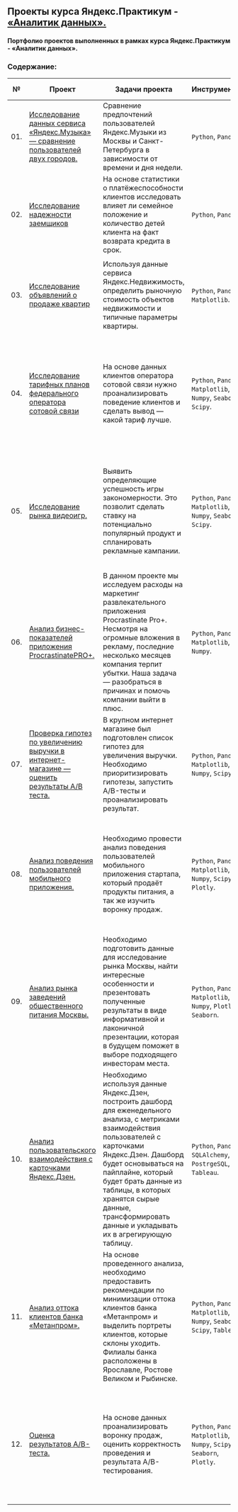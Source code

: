 ## Проекты курса Яндекс.Практикум - [«Аналитик данных».](https://practicum.yandex.ru/data-analyst/)
#### Портфолио проектов выполненных в рамках курса Яндекс.Практикум - «Аналитик данных».
### Содержание:

| № | Проект    | Задачи проекта   | Инструменты  | Навыки  | Статус проекта  |
|---|-----------|------------------|--------------|---------|-----------------|
|01.|[Исследование данных сервиса «Яндекс.Музыка» — сравнение пользователей двух городов.](https://github.com/alexkandinsky/yandex_practicum_data_analyst/tree/main/01.%20Базовый%20Python)|Сравнение предпочтений пользователей Яндекс.Музыки из Москвы и Санкт-Петербурга в зависимости от времени и дня недели.|`Python`, `Pandas`.|`Обработка данных`, `дубликаты`, `пропуски`, `логическая индексация`, `группировка`, `сортировка`.| Завершен.|
|02.|[Исследование надежности заемщиков](https://github.com/alexkandinsky/yandex_practicum_data_analyst/tree/main/02.%20Предобработка%20данных)|На основе статистики о платёжеспособности клиентов исследовать влияет ли семейное положение и количество детей клиента на факт возврата кредита в срок.|`Python`, `Pandas`.|`Обработка данных`, `дубликаты`, `пропуски`, `категоризация`, `сортировка`.| Завершен.|
|03.|[Исследование объявлений о продаже квартир](https://github.com/alexkandinsky/yandex_practicum_data_analyst/tree/main/03.%20Исследовательский%20анализ%20данных)|Используя данные сервиса Яндекс.Недвижимость, определить рыночную стоимость объектов недвижимости и типичные параметры квартиры.|`Python`, `Pandas`, `Matplotlib`.|`Обработка данных`, `дубликаты`, `пропуски`, `категоризация`, `сортировка`, `визуализация данных`, `исследовательский анализ данных`.| Завершен.|
|04.|[Исследование тарифных планов федерального оператора сотовой связи](https://github.com/alexkandinsky/yandex_practicum_data_analyst/tree/main/04.%20Статистический%20анализ%20данных)|На основе данных клиентов оператора сотовой связи нужно проанализировать поведение клиентов и сделать вывод — какой тариф лучше.|`Python`, `Pandas`, `Matplotlib`, `Numpy`, `Seaborn`, `Scipy`.|`Обработка данных`, `дубликаты`, `пропуски`, `категоризация`, `сортировка`, `визуализация данных`, `исследовательский анализ данных`, `описательная статистика`, `проверка статистических гипотез`.| Завершен.|
|05.|[Исследование рынка видеоигр.](https://github.com/alexkandinsky/yandex_practicum_data_analyst/tree/main/05.%20Сборный%20проект%20№%201)|Выявить определяющие успешность игры закономерности. Это позволит сделать ставку на потенциально популярный продукт и спланировать рекламные кампании.|`Python`, `Pandas`, `Matplotlib`, `Numpy`, `Seaborn`, `Scipy`.|`Обработка данных`, `дубликаты`, `пропуски`, `категоризация`, `сортировка`, `визуализация данных`, `исследовательский анализ данных`, `описательная статистика`, `проверка статистических гипотез`.| Завершен.|
|06.|[Анализ бизнес-показателей приложения ProcrastinatePRO+.](https://github.com/alexkandinsky/yandex_practicum_data_analyst/tree/main/06.%20Анализ%20бизнес-показателей)|В данном проекте мы исследуем расходы на маркетинг развлекательного приложения Procrastinate Pro+. Несмотря на огромные вложения в рекламу, последние несколько месяцев компания терпит убытки. Наша задача — разобраться в причинах и помочь компании выйти в плюс.|`Python`, `Pandas`, `Matplotlib`, `Numpy`.|`Обработка данных`, `дубликаты`, `пропуски`, `сортировка`, `визуализация данных`, `исследовательский анализ данных`, `описательная статистика`, `когортный анализ`, `юнит-экономика`, `продуктовые метрики`.|Завершен.|
|07.|[Проверка гипотез по увеличению выручки в интернет-магазине — оценить результаты A/B теста.](https://github.com/alexkandinsky/yandex_practicum_data_analyst/tree/main/07.%20Принятие%20решений%20в%20бизнесе)|В крупном интернет магазине был подготовлен список гипотез для увеличения выручки. Необходимо приоритизировать гипотезы, запустить A/B-тесты и проанализировать результат.|`Python`, `Pandas`, `Matplotlib`, `Numpy`, `Scipy`.|`Обработка данных`, `дубликаты`, `пропуски`, `сортировка`, `визуализация данных`, `исследовательский анализ данных`, `фреймворки для приоритезации гипотез (ICE, RICE)`, `A/B тест`.|Завершен.|
|08.|[Анализ поведения пользователей мобильного приложения.](https://github.com/alexkandinsky/yandex_practicum_data_analyst/tree/main/08.%20Сборный%20проект%20№%202)|Необходимо провести анализ поведения пользователей мобильного приложения стартапа, который продаёт продукты питания, а так же изучить воронку продаж.|`Python`, `Pandas`, `Matplotlib`, `Numpy`, `Scipy`, `Plotly`.|`Обработка данных`, `дубликаты`, `пропуски`, `сортировка`, `визуализация данных`, `исследовательский анализ данных`, `воронка событий`, `A/B - тест`, `проверка статистических гипотез`, `поправка Бонферрони`.|Завершен.|
|09.|[Анализ рынка заведений общественного питания Москвы.](https://github.com/alexkandinsky/yandex_practicum_data_analyst/tree/main/09.%20Как%20рассказать%20историю%20с%20помощью%20данных)|Необходимо подготовить данные для исследование рынка Москвы, найти интересные особенности и презентовать полученные результаты в виде информативной и лаконичной презентации, которая в будущем поможет в выборе подходящего инвесторам места.|`Python`, `Pandas`, `Matplotlib`, `Numpy`, `Plotly`, `Seaborn`.|`Обработка данных`, `дубликаты`, `пропуски`, `сортировка`, `визуализация данных`, `исследовательский анализ данных`, `создание презентации`.|Завершен.|
|10.|[Анализ пользовательского взаимодействия с карточками Яндекс.Дзен.](https://github.com/alexkandinsky/yandex_practicum_data_analyst/tree/main/10.%20Автоматизация)|Необходимо используя данные Яндекс.Дзен, построить дашборд для еженедельного анализа, с метриками взаимодействия пользователей с карточками Яндекс.Дзен. Дашборд будет основываться на пайплайне, который будет брать данные из таблицы, в которых хранятся сырые данные, трансформировать данные и укладывать их в агрегирующую таблицу.|`Python`, `Pandas`, `SQLAlchemy`, `PostrgeSQL`, `Tableau`.|`Импорт данных из SQL с использованием Python`, `выгрузка данных в csv-формат`, `построение дашборда в Tableau`, `создание презентации`.|Завершен.|
|11.|[Анализ оттока клиентов банка «Метанпром».](https://github.com/alexkandinsky/yandex_practicum_data_analyst/tree/main/11.%20Выпускной%20проект.%20Анализ%20оттока%20клиентов%20банка)|На основе проведенного анализа, необходимо предоставить рекомендации по минимизации оттока клиентов банка «Метанпром» и выделить портреты клиентов, которые склоны уходить. Филиалы банка расположены в Ярославле, Ростове Великом и Рыбинске.|`Python`, `Pandas`, `Matplotlib`, `Numpy`, `Seaborn`, `Scipy`, `Tableau`.|`Декомпозиция`, `обработка данных`, `дубликаты`, `пропуски`, `сортировка`, `визуализация данных`, `матрица корреляций`, `исследовательский анализ данных`, `проверка гипотез`, `создание презентации`, `создание дашборда`.|Завершен.|
|12.|[Оценка результатов A/B-теста.](https://github.com/alexkandinsky/yandex_practicum_data_analyst/tree/main/12.%20Выпускной%20проект.%20AB%20-%20тестирование)|На основе данных проанализировать воронку продаж, оценить корректность проведения и результата A/B-тестирования.|`Python`, `Pandas`, `Matplotlib`, `Numpy`, `Scipy`, `Seaborn`, `Plotly`.|`Обработка данных`, `дубликаты`, `пропуски`, `сортировка`, `визуализация данных`, `исследовательский анализ данных`, `воронка событий`, `A/B - тест`, `проверка статистических гипотез`, `поправка Бонферрони`.|Завершен.|
